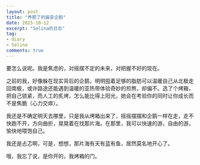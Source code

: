 ```yaml
---
layout: post
title: "养肥了的猫变企鹅"
date: 2015-10-12
excerpt: "Selina的日志"
tag:
- diary
- Selina
comments: true
---
```


要怎么说呢。我是焦虑的，对摇摆不定的未来，对把握不好的现在。

之前的我，好像躲在现实背后的企鹅，明明囤着足够的脂肪可以温暖自己从北极走回南极，或许路途还能遇到温暖的亚热带体验奇妙的煎熬，却偏不。选了个烤箱，把自己锁紧，而人工的炙烤，怎么能比得上阳光，她会在考验你的同时让你成长而不是焦脆（心力交瘁）。

我还是不确定明天去哪里，只是我从烤箱出来了，摇摇摆摆和企鹅一样在走，走不快跑不开，方向曲折，晃晃着在找那片海。在那里，我可以快速的游，自由的游，愉快地喂饱自己。

我还是忐忑啊，可是，想想，那片海有天有蓝有鱼，居然莫名地开心了。

哦，我忘了说，是你开的，我烤箱的门。
